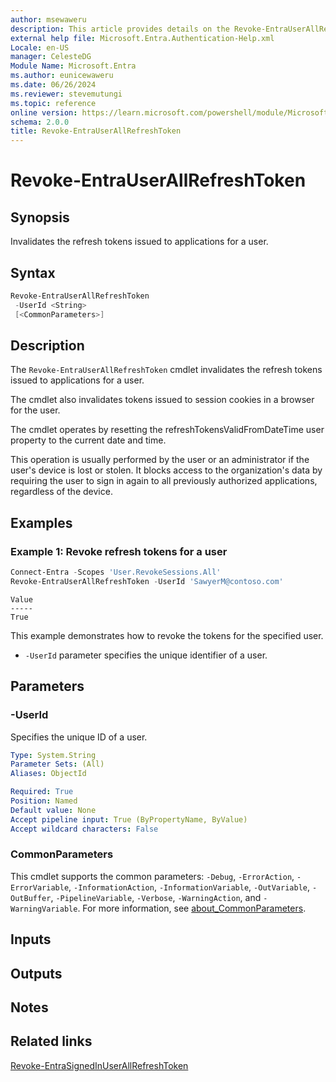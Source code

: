 ```yaml
---
author: msewaweru
description: This article provides details on the Revoke-EntraUserAllRefreshToken command.
external help file: Microsoft.Entra.Authentication-Help.xml
Locale: en-US
manager: CelesteDG
Module Name: Microsoft.Entra
ms.author: eunicewaweru
ms.date: 06/26/2024
ms.reviewer: stevemutungi
ms.topic: reference
online version: https://learn.microsoft.com/powershell/module/Microsoft.Entra/Revoke-EntraUserAllRefreshToken
schema: 2.0.0
title: Revoke-EntraUserAllRefreshToken
---
```


# Revoke-EntraUserAllRefreshToken

## Synopsis

Invalidates the refresh tokens issued to applications for a user.

## Syntax

```powershell
Revoke-EntraUserAllRefreshToken
 -UserId <String>
 [<CommonParameters>]
```

## Description

The `Revoke-EntraUserAllRefreshToken` cmdlet invalidates the refresh tokens issued to applications for a user.

The cmdlet also invalidates tokens issued to session cookies in a browser for the user.

The cmdlet operates by resetting the refreshTokensValidFromDateTime user property to the current date and time.

This operation is usually performed by the user or an administrator if the user's device is lost or stolen. It blocks access to the organization's data by requiring the user to sign in again to all previously authorized applications, regardless of the device.

## Examples

### Example 1: Revoke refresh tokens for a user

```powershell
Connect-Entra -Scopes 'User.RevokeSessions.All'
Revoke-EntraUserAllRefreshToken -UserId 'SawyerM@contoso.com'
```

```Output
Value
-----
True
```

This example demonstrates how to revoke the tokens for the specified user.

- `-UserId` parameter specifies the unique identifier of a user.

## Parameters

### -UserId

Specifies the unique ID of a user.

```yaml
Type: System.String
Parameter Sets: (All)
Aliases: ObjectId

Required: True
Position: Named
Default value: None
Accept pipeline input: True (ByPropertyName, ByValue)
Accept wildcard characters: False
```

### CommonParameters

This cmdlet supports the common parameters: `-Debug`, `-ErrorAction`, `-ErrorVariable`, `-InformationAction`, `-InformationVariable`, `-OutVariable`, `-OutBuffer`, `-PipelineVariable`, `-Verbose`, `-WarningAction`, and `-WarningVariable`. For more information, see [about_CommonParameters](https://go.microsoft.com/fwlink/?LinkID=113216).

## Inputs

## Outputs

## Notes

## Related links

[Revoke-EntraSignedInUserAllRefreshToken](Revoke-EntraSignedInUserAllRefreshToken.md)
